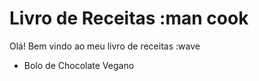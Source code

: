 # Livro de Receitas :man cook

Olá! Bem vindo ao meu livro de receitas :wave
 - Bolo de Chocolate Vegano